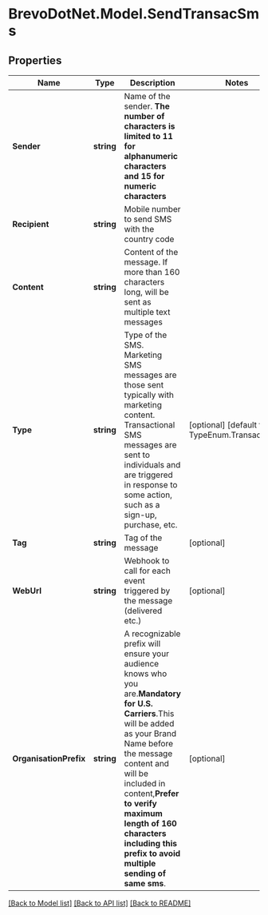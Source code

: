 # BrevoDotNet.Model.SendTransacSms

## Properties

Name | Type | Description | Notes
------------ | ------------- | ------------- | -------------
**Sender** | **string** | Name of the sender. **The number of characters is limited to 11 for alphanumeric characters and 15 for numeric characters** | 
**Recipient** | **string** | Mobile number to send SMS with the country code | 
**Content** | **string** | Content of the message. If more than 160 characters long, will be sent as multiple text messages | 
**Type** | **string** | Type of the SMS. Marketing SMS messages are those sent typically with marketing content. Transactional SMS messages are sent to individuals and are triggered in response to some action, such as a sign-up, purchase, etc. | [optional] [default to TypeEnum.Transactional]
**Tag** | **string** | Tag of the message | [optional] 
**WebUrl** | **string** | Webhook to call for each event triggered by the message (delivered etc.) | [optional] 
**OrganisationPrefix** | **string** | A recognizable prefix will ensure your audience knows who you are.**Mandatory for U.S. Carriers**.This will be added as your Brand Name before the message content and will be included in content,**Prefer to verify maximum length of 160 characters including this prefix to avoid multiple sending of same sms**. | [optional] 

[[Back to Model list]](../../README.md#documentation-for-models) [[Back to API list]](../../README.md#documentation-for-api-endpoints) [[Back to README]](../../README.md)

